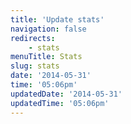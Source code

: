 ```yaml
---
title: 'Update stats'
navigation: false
redirects:
    - stats
menuTitle: Stats
slug: stats
date: '2014-05-31'
time: '05:06pm'
updatedDate: '2014-05-31'
updatedTime: '05:06pm'
---
```

